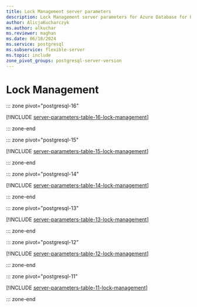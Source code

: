 ```yaml
---
title: Lock Management server parameters
description: Lock Management server parameters for Azure Database for PostgreSQL - Flexible Server.
author: AlicjaKucharczyk
ms.author: alkuchar
ms.reviewer: maghan
ms.date: 06/18/2024
ms.service: postgresql
ms.subservice: flexible-server
ms.topic: include
zone_pivot_groups: postgresql-server-version
---
```

# Lock Management


::: zone pivot="postgresql-16"

[!INCLUDE [server-parameters-table-16-lock-management](./includes/server-parameters-table-16-lock-management.md)]

::: zone-end


::: zone pivot="postgresql-15"

[!INCLUDE [server-parameters-table-15-lock-management](./includes/server-parameters-table-15-lock-management.md)]

::: zone-end


::: zone pivot="postgresql-14"

[!INCLUDE [server-parameters-table-14-lock-management](./includes/server-parameters-table-14-lock-management.md)]

::: zone-end


::: zone pivot="postgresql-13"

[!INCLUDE [server-parameters-table-13-lock-management](./includes/server-parameters-table-13-lock-management.md)]

::: zone-end


::: zone pivot="postgresql-12"

[!INCLUDE [server-parameters-table-12-lock-management](./includes/server-parameters-table-12-lock-management.md)]

::: zone-end


::: zone pivot="postgresql-11"

[!INCLUDE [server-parameters-table-11-lock-management](./includes/server-parameters-table-11-lock-management.md)]

::: zone-end


